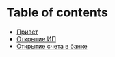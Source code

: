 # Table of contents

* [Привет](README.md)
* [Открытие ИП](otkrytie-ip.md)
* [Открытие счета в банке](otkrytie-scheta-v-banke.md)
